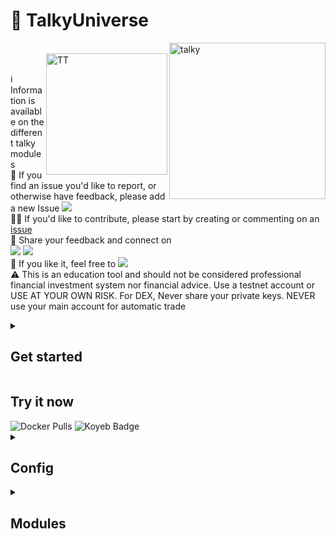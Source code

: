 # 🗿 TalkyUniverse

<img src="https://i.imgur.com/Q7iDDyB.jpg" align="right"
     alt="talky" width="250" height="250">
<br>
<img align="right" width="194" alt="TT" 
     src="https://github.com/mraniki/tt/assets/8766259/14cb1653-f6b4-44e7-b07c-d930060c7363">
<br>
     


<dl>
ℹ️ Information is available on the different talky modules
<br>
🐛 If you find an issue you'd like to report, or otherwise have feedback, please add a new Issue <a href="https://github.com/mraniki/tt/issues"><img src="https://badgen.net/github/open-issues/mraniki/tt" /></a>
<br>
🧑‍💻 If you'd like to contribute, please start by creating or commenting on an <a href="https://github.com/mraniki/tt/issues">issue</a>
<br>
💬 Share your feedback and connect on 
     <br><a href="https://discord.gg/vegJQGrRRa"><img src="https://badgen.net/badge/icon/discord/purple?icon=discord&label" /></a>
      <a href="https://t.me/TTTalkyTraderChat/1"><img src="https://badgen.net/badge/icon/telegram?icon=telegram&label" /></a>
<br>
🍩 If you like it, feel free to <a href="https://coindrop.to/mraniki"><img src="https://badgen.net/badge/icon/coindrop/6F4E37?icon=buymeacoffee&label"/></a>
<br>
⚠️ This is an education tool and should not be considered professional financial investment system nor financial advice. Use a testnet account or USE AT YOUR OWN RISK. For DEX, Never share your private keys. NEVER use your main account for automatic trade
 </dl>   

<details close>
<summary><h2>Get started</h2></summary>
<ol>

<li>Create your channel/room and your platform bot</li>

- Telegram via <a href="https://core.telegram.org/bots/tutorial">Telegram @BotFather</a> and [create an API key](https://docs.telethon.dev/en/stable/basic/signing-in.html) 
- Discord via [Discord Dev portal](https://discord.com/developers/docs/intro)
- Matrix via [Matrix.org](https://turt2live.github.io/matrix-bot-sdk/index.html)

<li>Get your    
- DEX wallet address and private key
- CEX API Keys supported by [CCXT](https://github.com/ccxt/ccxt) or
</li>

<li>Create your config file settings.toml or use  <a href="https://github.com/talkytrader/wiki/blob/main/README.md#config">env variable</a></li>
https://github.com/talkytrader/wiki/blob/7b9a1caf49e92ae481a5d8401d782df7c1e21774/example_settings.toml#L2-L50

<li>Deploy via:
    
- docker 
          `docker pull mraniki/tt:latest` or `docker pull ghcr.io/mraniki/tt:latest`
- locally 
          `git clone https://github.com/mraniki/tt:main` && `pip install -r requirements.txt` 
</li>

<li>Start your container or if deployed locally use `python3 bot.py` to start</li>
<li>Documentation available on <a href="https://talkytrader.github.io/wiki">wiki</a>
</ol>

</details>

<h2>Try it now</h2>

<img alt="Docker Pulls" src="https://img.shields.io/docker/pulls/mraniki/tt">
<img alt="Koyeb Badge" src="https://img.shields.io/badge/Deploy%20on%20Koyeb-blue?logo=koyeb&link=https%3A%2F%2Fapp.koyeb.com%2Fdeploy%3Ftype%3Ddocker%26image%3Ddocker.io%2Fmraniki%2Ftt%26name%3Dtt-demo">

<details close>
<summary><h2>Config</h2></summary>
https://github.com/talkytrader/wiki/blob/c9d39101f7f74233f6e7d756790373fbc2251a63/.env.example#L1-L114  
</details>


<details close>
<summary><h2>Modules</h2></summary>

<h3>Talky</h3>
  
<a href="https://talkyuniverse.readthedocs.io/projects/talky/">Submit trading order to CEX & DEX with multi messaging platform and plugin support</a>

<h3>FindMyOrder</h3>

<a href="https://talkyuniverse.readthedocs.io/projects/fyndmyorder/">Find that order</a>

<h3>DXSP</h3>

<a href="https://talkyuniverse.readthedocs.io/projects/dxsp/">Swap made easy</a>

<h3>IamListening</h3>

Build a chat listener bot
<a href="https://talkyuniverse.readthedocs.io/projects/iamlistening/">Find that order</a>

<h3>TalkyTrend</h3>

<a href="https://talkyuniverse.readthedocs.io/projects/talkytrend/">Get the trend</a>

</details>
